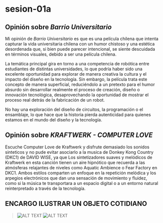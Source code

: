 # sesion-01a

## Opinión sobre *Barrio Universitario*

Mi opinión de *Barrio Universitario* es que es una película chilena que intenta capturar la vida universitaria chilena con un humor chistoso y una estética desordenada que, si bien puede parecer intencional, se siente descuidada en términos visuales, debido a ser una película chilena.  

La temática principal gira en torno a una competencia de robótica entre estudiantes de distintas universidades, lo que podría haber sido una excelente oportunidad para explorar de manera creativa la cultura y el impacto del diseño en la tecnología. Sin embargo, la película trata este concepto de manera superficial, reduciéndolo a un pretexto para el humor absurdo sin desarrollar realmente el proceso de creación, diseño o innovación tecnológica, desaprovechando la oportunidad de mostrar el proceso real detrás de la fabricación de un robot.  

No hay una exploración del diseño de circuitos, la programación o el ensamblaje, lo que hace que la historia pierda autenticidad para quienes estamos en el mundo del diseño y la tecnología.

## Opinión sobre *KRAFTWERK - COMPUTER LOVE*

Escuche Computer Love de Kraftwerk y disfrute demasiado los sonidos sinteticos y no pude evitar asociarlo a la musica de Donkey Kong Country (DKC1) de DAVID WISE, ya que Los sintetizadores suaves y melódicos de Kraftwerk en esta canción tienen un aire hipnótico que recuerda a las atmósferas relajantes de niveles como Aquatic Ambience o Fear Factory en DKC1. Ambos estilos comparten un enfoque en la repetición melódica y los arpegios electrónicos que dan una sensación de movimiento y fluidez, como si la música te transportara a un espacio digital o a un entorno natural reinterpretado a través de la tecnología.

## ENCARGO ILUSTRAR UN OBJETO COTIDIANO

>![ALT TEXT](https://raw.githubusercontent.com/HSB25/dis8644-2025-1/refs/heads/main/24-HSB25/sesion-01a/apunte01.jfif)
>![ALT TEXT](https://raw.githubusercontent.com/HSB25/dis8644-2025-1/refs/heads/main/24-HSB25/sesion-01a/apunte02.jfif)
